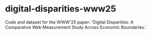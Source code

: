 # digital-disparities-www25
Code and dataset for the WWW'25 paper: 'Digital Disparities: A Comparative Web Measurement Study Across Economic Boundaries.'
